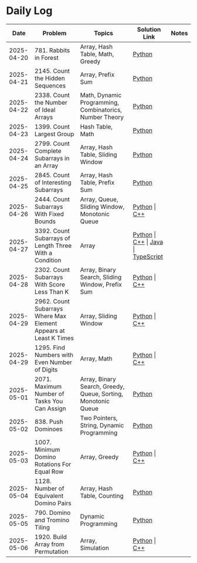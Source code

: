 # Daily Log

| Date       | Problem                 | Topics                         | Solution Link                              | Notes               |
|------------|-------------------------|---------------------------------|---------------------------------------------|----------------------|
| 2025-04-20 | 781. Rabbits in Forest  | Array, Hash Table, Math, Greedy | [Python](solutions/781-rabbits-in-forest.py) |                      |
| 2025-04-21 | 2145. Count the Hidden Sequences  | Array, Prefix Sum | [Python](solutions/2145-count-the-hidden-sequences.py) |                      |
| 2025-04-22 | 2338. Count the Number of Ideal Arrays  | Math, Dynamic Programming, Combinatorics, Number Theory | [Python](solutions/2338-count-the-number-of-ideal-arrays.py) |                      |
| 2025-04-23 | 1399. Count Largest Group  | Hash Table, Math | [Python](solutions/1399-count-largest-group.py) |                      |
| 2025-04-24 | 2799. Count Complete Subarrays in an Array  | Array, Hash Table, Sliding Window | [Python](solutions/2799-count-complete-subarrays-in-an-array.py) |                      |
| 2025-04-25 | 2845. Count of Interesting Subarrays  | Array, Hash Table, Prefix Sum | [Python](solutions/2845-count-of-interesting-subarrays.py) |                      |
| 2025-04-26 | 2444. Count Subarrays With Fixed Bounds  | Array, Queue, Sliding Window, Monotonic Queue | [Python](solutions/2444-count-subarrays-with-fixed-bounds.py) \| [C++](solutions/2444-count-subarrays-with-fixed-bounds.cpp) |                      |
| 2025-04-27 | 3392. Count Subarrays of Length Three With a Condition  | Array | [Python](solutions/3392-count-subarrays-of-length-three-with-a-condition.py) \| [C++](solutions/3392-count-subarrays-of-length-three-with-a-condition.cpp) \| [Java](solutions/3392-count-subarrays-of-length-three-with-a-condition.java) \| [TypeScript](solutions/3392-count-subarrays-of-length-three-with-a-condition.ts) |                      |
| 2025-04-28 | 2302. Count Subarrays With Score Less Than K  | Array, Binary Search, Sliding Window, Prefix Sum | [Python](solutions/2302-count-subarrays-with-score-less-than-k.py) \| [C++](solutions/2302-count-subarrays-with-score-less-than-k.cpp) |                      |
| 2025-04-29 | 2962. Count Subarrays Where Max Element Appears at Least K Times  | Array, Sliding Window | [Python](solutions/2962-count-subarrays-where-max-element-appears-at-least-k-times.py) \| [C++](solutions/2962-count-subarrays-where-max-element-appears-at-least-k-times.cpp) |                      |
| 2025-04-29 | 1295. Find Numbers with Even Number of Digits  | Array, Math | [Python](solutions/1295-find-numbers-with-even-number-of-digits.py) \| [C++](solutions/1295-find-numbers-with-even-number-of-digits.cpp) |                      |
| 2025-05-01 | 2071. Maximum Number of Tasks You Can Assign  | Array, Binary Search, Greedy, Queue, Sorting, Monotonic Queue | [Python](solutions/2071-maximum-number-of-tasks-you-can-assign.py) |                      |
| 2025-05-02 | 838. Push Dominoes  | Two Pointers, String, Dynamic Programming | [Python](solutions/838-push-dominoes.py) |                      |
| 2025-05-03 | 1007. Minimum Domino Rotations For Equal Row  | Array, Greedy | [Python](solutions/1007-minimum-domino-rotations-for-equal-row.py) \| [C++](solutions/1007-minimum-domino-rotations-for-equal-row.cpp) |                      |
| 2025-05-04 | 1128. Number of Equivalent Domino Pairs  | Array, Hash Table, Counting | [Python](solutions/1128-number-of-equivalent-domino-pairs.py) |                      |
| 2025-05-05 | 790. Domino and Tromino Tiling  | Dynamic Programming | [Python](solutions/790-domino-and-tromino-tiling.py) |                      |
| 2025-05-06 | 1920. Build Array from Permutation  | Array, Simulation | [Python](solutions/1920-build-array-from-permutation.py) \| [C++](solutions/1920-build-array-from-permutation.cpp) |                      |